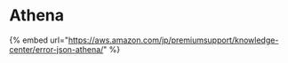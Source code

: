 # Athena

{% embed url="https://aws.amazon.com/jp/premiumsupport/knowledge-center/error-json-athena/" %}



